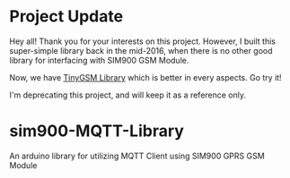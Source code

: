 # Project Update
Hey all! Thank you for your interests on this project. However, I built this super-simple library back in the mid-2016, when there is no other good library for interfacing with SIM900 GSM Module.

Now, we have [TinyGSM Library](https://github.com/vshymanskyy/TinyGSM) which is better in every aspects. Go try it!

I'm deprecating this project, and will keep it as a reference only.

# sim900-MQTT-Library
An arduino library for utilizing MQTT Client using SIM900 GPRS GSM Module

